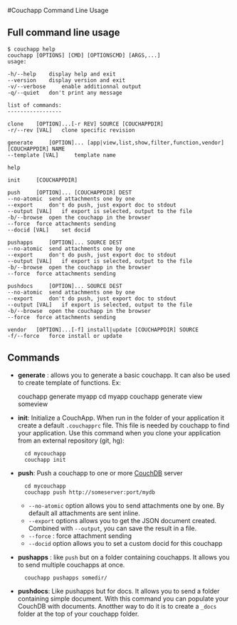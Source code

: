 #Couchapp Command Line Usage


## Full command line usage

    $ couchapp help
    couchapp [OPTIONS] [CMD] [OPTIONSCMD] [ARGS,...]
    usage:

    -h/--help	 display help and exit
    --version	 display version and exit
    -v/--verbose	 enable additionnal output
    -q/--quiet	 don't print any message

    list of commands:
    -----------------

    clone	 [OPTION]...[-r REV] SOURCE [COUCHAPPDIR]
    -r/--rev [VAL]	 clone specific revision

    generate	 [OPTION]... [app|view,list,show,filter,function,vendor] [COUCHAPPDIR] NAME
    --template [VAL]	 template name

    help	 

    init	 [COUCHAPPDIR]

    push	 [OPTION]... [COUCHAPPDIR] DEST
    --no-atomic	 send attachments one by one
    --export	 don't do push, just export doc to stdout
    --output [VAL]	 if export is selected, output to the file
    -b/--browse	 open the couchapp in the browser
    --force	 force attachments sending
    --docid [VAL]	 set docid

    pushapps	 [OPTION]... SOURCE DEST
    --no-atomic	 send attachments one by one
    --export	 don't do push, just export doc to stdout
    --output [VAL]	 if export is selected, output to the file
    -b/--browse	 open the couchapp in the browser
    --force	 force attachments sending

    pushdocs	 [OPTION]... SOURCE DEST
    --no-atomic	 send attachments one by one
    --export	 don't do push, just export doc to stdout
    --output [VAL]	 if export is selected, output to the file
    -b/--browse	 open the couchapp in the browser
    --force	 force attachments sending

    vendor	 [OPTION]...[-f] install|update [COUCHAPPDIR] SOURCE
    -f/--force	 force install or update
    
    
## Commands

* **generate** : allows you to generate a basic couchapp. It can also be used to create template of functions. Ex:

    couchapp generate myapp
    cd myapp
    couchapp generate view someview

* **init**: Initialize a CouchApp. When run in the folder of your application it create a default `.couchapprc` file. This file is needed by couchapp to find your application. Use this command when you clone your application from an external repository (git, hg):

        cd mycouchapp
        couchapp init
    
* **push**: Push a couchapp to one or more [CouchDB](http://couchdb.apache.org) server

        cd mycouchapp
        couchapp push http://someserver:port/mydb
    
    
    * `--no-atomic` option allows you to send attachments one by one. By default all attachments are sent inline.
    * `--export` options allows you to get the JSON document created. Combined with `--output`, you can save the result in a file.
    * `--force` :  force attachment sending
    * `--docid` option allows you to set a custom docid for this couchapp
    
    
* **pushapps** : like `push` but on a folder containing couchapps. It allows you to send multiple couchapps at once.

        couchapp pushapps somedir/

* **pushdocs**: Like pushapps but for docs. It allows you to send a folder containing simple document. With this command you can populate your CouchDB with documents. Anotther way to do it is to create a `_docs` folder at the top of your couchapp folder.


    
    
    
    
